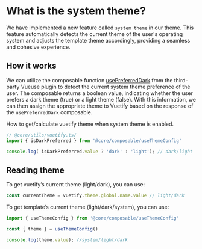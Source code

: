 # What is the system theme?

We have implemented a new feature called `system theme` in our theme. This feature automatically detects the current theme of the user's operating system and adjusts the template theme accordingly, providing a seamless and cohesive experience.

## How it works

We can utilize the composable function [usePreferredDark](https://vueuse.org/core/usepreferreddark/#usepreferreddark) from the third-party Vueuse plugin to detect the current system theme preference of the user. The composable returns a boolean value, indicating whether the user prefers a dark theme (true) or a light theme (false). With this information, we can then assign the appropriate theme to Vuetify based on the response of the `usePreferredDark` composable.

How to get/calculate vuetify theme when system theme is enabled.

```ts
// @core/utils/vuetify.ts/
import { isDarkPreferred } from '@core/composable/useThemeConfig'

console.log( isDarkPreferred.value ? 'dark' : 'light'); // dark/light
```

## Reading theme

To get vuetify’s current theme (light/dark), you can use:

```ts
const currentTheme = vuetify.theme.global.name.value // light/dark
```

To get template’s current theme (light/dark/system), you can use:

```ts
import { useThemeConfig } from '@core/composable/useThemeConfig'

const { theme } = useThemeConfig()

console.log(theme.value); //system/light/dark
```
